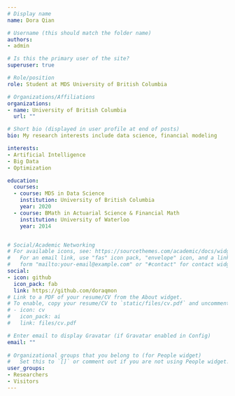 ```yaml
---
# Display name
name: Dora Qian

# Username (this should match the folder name)
authors:
- admin

# Is this the primary user of the site?
superuser: true

# Role/position
role: Student at MDS University of British Columbia

# Organizations/Affiliations
organizations:
- name: University of British Columbia
  url: ""

# Short bio (displayed in user profile at end of posts)
bio: My research interests include data science, financial modeling

interests:
- Artificial Intelligence
- Big Data
- Optimization

education:
  courses:
  - course: MDS in Data Science 
    institution: University of British Columbia
    year: 2020
  - course: BMath in Actuarial Science & Financial Math
    institution: University of Waterloo
    year: 2014


# Social/Academic Networking
# For available icons, see: https://sourcethemes.com/academic/docs/widgets/#icons
#   For an email link, use "fas" icon pack, "envelope" icon, and a link in the
#   form "mailto:your-email@example.com" or "#contact" for contact widget.
social:
- icon: github
  icon_pack: fab
  link: https://github.com/doraqmon
# Link to a PDF of your resume/CV from the About widget.
# To enable, copy your resume/CV to `static/files/cv.pdf` and uncomment the lines below.  
# - icon: cv
#   icon_pack: ai
#   link: files/cv.pdf

# Enter email to display Gravatar (if Gravatar enabled in Config)
email: ""
  
# Organizational groups that you belong to (for People widget)
#   Set this to `[]` or comment out if you are not using People widget.  
user_groups:
- Researchers
- Visitors
---
```

